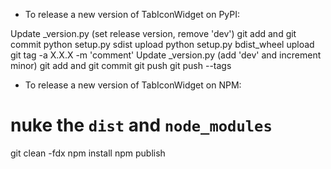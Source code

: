 - To release a new version of TabIconWidget on PyPI:

Update _version.py (set release version, remove 'dev')
git add and git commit
python setup.py sdist upload
python setup.py bdist_wheel upload
git tag -a X.X.X -m 'comment'
Update _version.py (add 'dev' and increment minor)
git add and git commit
git push
git push --tags

- To release a new version of TabIconWidget on NPM:

# nuke the  `dist` and `node_modules`
git clean -fdx
npm install
npm publish
